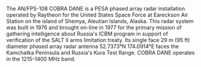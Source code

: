 The AN/FPS-108 COBRA DANE is a PESA phased array radar installation operated by Raytheon for the United States Space Force at Eareckson Air Station on the island of Shemya, Aleutian Islands, Alaska. This radar system was built in 1976 and brought on-line in 1977 for the primary mission of gathering intelligence about Russia's ICBM program in support of verification of the SALT II arms limitation treaty. Its single face 29 m (95 ft) diameter phased array radar antenna 52.7373°N 174.0914°E faces the Kamchatka Peninsula and Russia's Kura Test Range. COBRA DANE operates in the 1215–1400 MHz band.